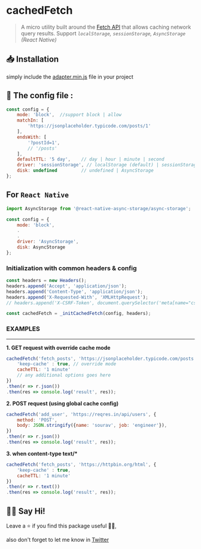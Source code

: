 # cachedFetch
> A micro utility built around the [Fetch API](https://developer.mozilla.org/en-US/docs/Web/API/Fetch_API) that allows caching network query results. 
> Support *`localStorage`, `sessionStorage`, `AsyncStorage` (React Native)*

## 📥 Installation

simply include the [adapter.min.js](https://github.com/devsrv/cachedfetch/blob/master/adapter.min.js) file in your project


## 🧪 The config file :

```javascript
const config = {
    mode: 'block',	//support block | allow
    matchIn: [
        'https://jsonplaceholder.typicode.com/posts/1'
    ],
    endsWith: [
        '?postId=1',
        // '/posts'
    ],
    defaultTTL: '5 day',	// day | hour | minute | second
    driver: 'sessionStorage', // localStorage (default) | sessionStorage | AsyncStorage
    disk: undefined			// undefined | AsyncStorage
};
```

## For `React Native`
```javascript
import AsyncStorage from '@react-native-async-storage/async-storage';

const config = {
    mode: 'block',
    .
    .
    driver: 'AsyncStorage',
    disk: AsyncStorage
};
```

### Initialization with common headers & config

```javascript
const headers = new Headers();
headers.append('Accept', 'application/json');
headers.append('Content-Type', 'application/json');
headers.append('X-Requested-With', 'XMLHttpRequest');
// headers.append('X-CSRF-Token', document.querySelector('meta[name="csrf-token"]').content);
```

```javascript
const cachedFetch = _initCachedFetch(config, headers);
```

### EXAMPLES

____

__1. GET request with override cache mode__

```javascript
cachedFetch('fetch_posts', 'https://jsonplaceholder.typicode.com/posts', {
    'keep-cache' : true, // override mode
    cacheTTL: '1 minute'
    // any additional options goes here
})
.then(r => r.json())
.then(res => console.log('result', res));
```

__2. POST request (using global cache config)__

```javascript
cachedFetch('add_user', 'https://reqres.in/api/users', {
    method: 'POST',
    body: JSON.stringify({name: 'sourav', job: 'engineer'}),
})
.then(r => r.json())
.then(res => console.log('result', res));
```

__3. when content-type text/*__

```javascript
cachedFetch('fetch_posts', 'https://httpbin.org/html', {
    'keep-cache' : true,
    cacheTTL: '1 minute'
})
.then(r => r.text())
.then(res => console.log('result', res));
```


## 👋🏼 Say Hi! 
Leave a ⭐ if you find this package useful 👍🏼,

also don't forget to let me know in [Twitter](https://twitter.com/srvrksh)  
